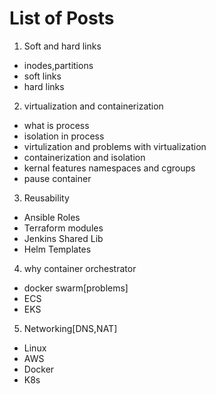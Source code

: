 # List of Posts
1. Soft and hard links
- inodes,partitions
- soft links
- hard links
2. virtualization and containerization
- what is process
- isolation in process
- virtulization and problems with virtualization
- containerization and isolation
- kernal features namespaces and cgroups
- pause container
3. Reusability 
- Ansible Roles
- Terraform modules
- Jenkins Shared Lib
- Helm Templates
4. why container orchestrator
- docker swarm[problems]
- ECS
- EKS
5. Networking[DNS,NAT]
- Linux
- AWS
- Docker
- K8s





